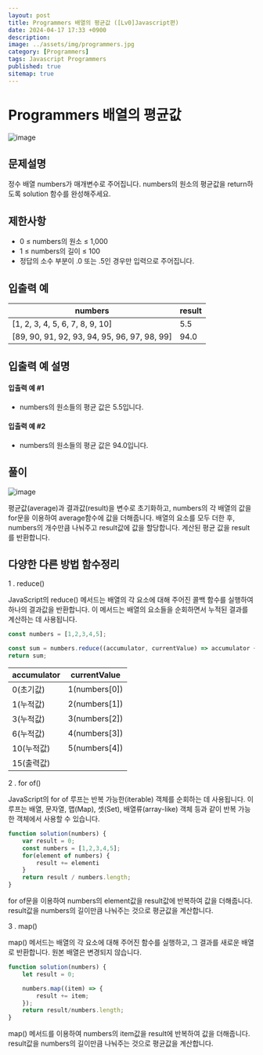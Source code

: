 ```yaml
---
layout: post
title: Programmers 배열의 평균값 ([Lv0]Javascript편)
date: 2024-04-17 17:33 +0900
description: 
image: ../assets/img/programmers.jpg
category: [Programmers]
tags: Javascript Programmers
published: true
sitemap: true
---
```



# Programmers 배열의 평균값

![image](https://github.com/gnlgk/gnlgk.github.io/assets/161431748/9e5e9f48-f87e-4875-82c6-63de7df42fab)

## 문제설명

정수 배열 numbers가 매개변수로 주어집니다. numbers의 원소의 평균값을 return하도록 solution 함수를 완성해주세요.

## 제한사항

* 0 ≤ numbers의 원소 ≤ 1,000
* 1 ≤ numbers의 길이 ≤ 100
* 정답의 소수 부분이 .0 또는 .5인 경우만 입력으로 주어집니다.

## 입출력 예

|numbers|result|
|---|---|
|[1, 2, 3, 4, 5, 6, 7, 8, 9, 10]|5.5|
|[89, 90, 91, 92, 93, 94, 95, 96, 97, 98, 99]|94.0|


## 입출력 예 설명

#### 입출력 예 #1

* numbers의 원소들의 평균 값은 5.5입니다.

####  입출력 예 #2

* numbers의 원소들의 평균 값은 94.0입니다.

## 풀이

![image](https://github.com/gnlgk/gnlgk.github.io/assets/161431748/d70e295f-e7f8-4592-add3-1dfcec74eeb1)

평균값(average)과 결과값(result)을 변수로 초기화하고, numbers의 각 배열의 값을 for문을 이용하여 average함수에 값을 더해줍니다. 배열의 요소를 모두 더한 후, numbers의 개수만큼 나눠주고 result값에 값을 할당합니다. 계산된 평균 값을 result를 반환합니다.

## 다양한 다른 방법 함수정리

1 . reduce()

JavaScript의 reduce() 메서드는 배열의 각 요소에 대해 주어진 콜백 함수를 실행하여 하나의 결과값을 반환합니다. 이 메서드는 배열의 요소들을 순회하면서 누적된 결과를 계산하는 데 사용됩니다.

````javascript
const numbers = [1,2,3,4,5];

const sum = numbers.reduce((accumulator, currentValue) => accumulator + currentValue, 0);
return sum;
````

|accumulator|currentValue|
|---|---|
|0(초기값)|1(numbers[0])|
|1(누적값)|2(numbers[1])|
|3(누적값)|3(numbers[2])|
|6(누적값)|4(numbers[3])|
|10(누적값)|5(numbers[4])|
|15(출력값)||

2 . for of()

JavaScript의 for of 루프는 반복 가능한(iterable) 객체를 순회하는 데 사용됩니다. 이 루프는 배열, 문자열, 맵(Map), 셋(Set), 배열류(array-like) 객체 등과 같이 반복 가능한 객체에서 사용할 수 있습니다.

````javascript
function solution(numbers) {
    var result = 0;
    const numbers = [1,2,3,4,5];
    for(element of numbers) {
        result += elementi
    }
    return result / numbers.length;
}
````

for of문을 이용하여 numbers의 element값을 result값에 반복하여 값을 더해줍니다. result값을 numbers의 길이만큼 나눠주는 것으로 평균값을 계산합니다.

3 . map()

map() 메서드는 배열의 각 요소에 대해 주어진 함수를 실행하고, 그 결과를 새로운 배열로 반환합니다. 원본 배열은 변경되지 않습니다.

````javascript
function solution(numbers) {
    let result = 0;

    numbers.map((item) => {
        result += item;
    });
    return result/numbers.length;
}
````

map() 메서드를 이용하여 numbers의 item값을 result에 반복하여 값을 더해줍니다. result값을 numbers의 길이만큼 나눠주는 것으로 평균값을 계산합니다.
